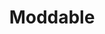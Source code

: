 ---
blog: https://moddable.com/blog/
codehost: https://github.com/https://github.com/Moddable-OpenSource/moddable
logohandle: moddable
sort: moddable
title: Moddable
twitter: https://x.com/moddabletech
website: https://www.moddable.com/
---